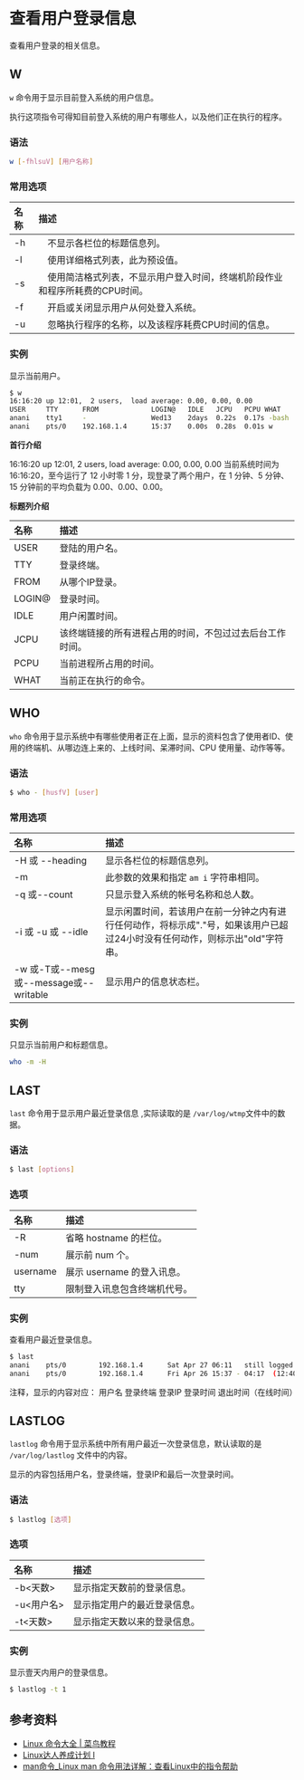 # 查看用户登录信息
查看用户登录的相关信息。

## W
`w` 命令用于显示目前登入系统的用户信息。

执行这项指令可得知目前登入系统的用户有哪些人，以及他们正在执行的程序。

### 语法

```bash
w [-fhlsuV] [用户名称]
```

### 常用选项

| 名称 | 描述 |
| :-- | :-- |
| -h |　不显示各栏位的标题信息列。 |
| -l |　使用详细格式列表，此为预设值。 |
| -s |　使用简洁格式列表，不显示用户登入时间，终端机阶段作业和程序所耗费的CPU时间。 |
| -f |　开启或关闭显示用户从何处登入系统。 |
| -u |　忽略执行程序的名称，以及该程序耗费CPU时间的信息。 |


### 实例
显示当前用户。

```bash
$ w
16:16:20 up 12:01,  2 users,  load average: 0.00, 0.00, 0.00
USER     TTY      FROM             LOGIN@   IDLE   JCPU   PCPU WHAT
anani    tty1     -                Wed13    2days  0.22s  0.17s -bash
anani    pts/0    192.168.1.4      15:37    0.00s  0.28s  0.01s w
```

**首行介绍**

16:16:20 up 12:01,  2 users,  load average: 0.00, 0.00, 0.00
当前系统时间为 16:16:20，至今运行了 12 小时零 1 分，现登录了两个用户，在 1 分钟、5 分钟、15 分钟前的平均负载为 0.00、0.00、0.00。

**标题列介绍**

| 名称 | 描述 |
| :-- | :-- |
| USER | 登陆的用户名。 |
| TTY | 登录终端。 |
| FROM | 从哪个IP登录。 |
| LOGIN@ | 登录时间。 |
| IDLE | 用户闲置时间。 |
| JCPU | 该终端链接的所有进程占用的时间，不包过过去后台工作时间。 |
| PCPU | 当前进程所占用的时间。 |
| WHAT | 当前正在执行的命令。 |

## WHO
`who` 命令用于显示系统中有哪些使用者正在上面，显示的资料包含了使用者ID、使用的终端机、从哪边连上来的、上线时间、呆滞时间、CPU 使用量、动作等等。

### 语法

```bash
$ who - [husfV] [user]
```

### 常用选项

| 名称 | 描述 |
| :-- | :-- |
| -H 或 --heading | 显示各栏位的标题信息列。 |
| -m | 此参数的效果和指定 `am i` 字符串相同。 |
| -q 或--count | 只显示登入系统的帐号名称和总人数。 |
| -i 或 -u 或 --idle | 显示闲置时间，若该用户在前一分钟之内有进行任何动作，将标示成"."号，如果该用户已超过24小时没有任何动作，则标示出"old"字符串。 |
| -w 或-T或--mesg或--message或--writable | 显示用户的信息状态栏。 |

### 实例
只显示当前用户和标题信息。

```bash
who -m -H
```

## LAST
`last` 命令用于显示用户最近登录信息 ,实际读取的是 `/var/log/wtmp`文件中的数据。

### 语法

```bash
$ last [options]
```

### 选项

| 名称 | 描述 |
| :-- | :-- |
| -R | 省略 hostname 的栏位。 |
| -num | 展示前 num 个。 |
| username | 展示 username 的登入讯息。 |
| tty | 限制登入讯息包含终端机代号。 |


### 实例
查看用户最近登录信息。

```bash
$ last
anani    pts/0        192.168.1.4      Sat Apr 27 06:11   still logged in
anani    pts/0        192.168.1.4      Fri Apr 26 15:37 - 04:17  (12:40)
```

注释，显示的内容对应：
用户名 登录终端 登录IP 登录时间 退出时间（在线时间）

## LASTLOG
`lastlog` 命令用于显示系统中所有用户最近一次登录信息，默认读取的是 `/var/log/lastlog` 文件中的内容。

显示的内容包括用户名，登录终端，登录IP和最后一次登录时间。

### 语法

```bash
$ lastlog [选项]
```

### 选项

| 名称 | 描述 |
| :-- | :-- |
| -b<天数> | 显示指定天数前的登录信息。 |
| -u<用户名> | 显示指定用户的最近登录信息。 |
| -t<天数> | 显示指定天数以来的登录信息。 |

### 实例
显示壹天内用户的登录信息。

```bash
$ lastlog -t 1
```

## 参考资料
 * [Linux 命令大全 | 菜鸟教程](http://www.runoob.com/linux/linux-command-manual.html)
 * [Linux达人养成计划 I](https://www.imooc.com/learn/175)
 * [man命令_Linux man 命令用法详解：查看Linux中的指令帮助](http://man.linuxde.net/man)